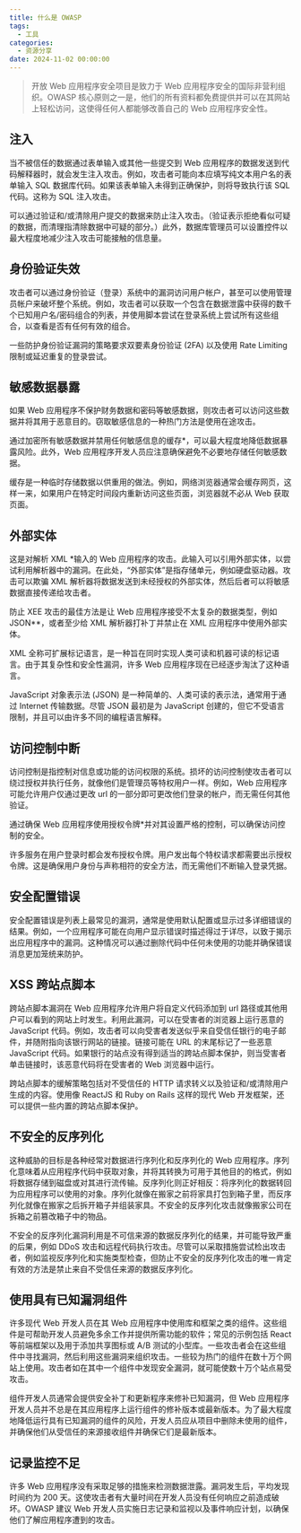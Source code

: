 ```yaml
---
title: 什么是 OWASP
tags:
  - 工具
categories:
  - 资源分享
date: 2024-11-02 00:00:00
---
```


> 开放 Web 应用程序安全项目是致力于 Web 应用程序安全的国际非营利组织。OWASP 核心原则之一是，他们的所有资料都免费提供并可以在其网站上轻松访问，这使得任何人都能够改善自己的 Web 应用程序安全性。

<!-- more -->

## 注入

当不被信任的数据通过表单输入或其他一些提交到 Web 应用程序的数据发送到代码解释器时，就会发生注入攻击。例如，攻击者可能向本应填写纯文本用户名的表单输入 SQL 数据库代码。如果该表单输入未得到正确保护，则将导致执行该 SQL 代码。这称为 SQL 注入攻击。

可以通过验证和/或清除用户提交的数据来防止注入攻击。（验证表示拒绝看似可疑的数据，而清理指清除数据中可疑的部分。）此外，数据库管理员可以设置控件以最大程度地减少注入攻击可能接触的信息量。

## 身份验证失效

攻击者可以通过身份验证（登录）系统中的漏洞访问用户帐户，甚至可以使用管理员帐户来破坏整个系统。例如，攻击者可以获取一个包含在数据泄露中获得的数千个已知用户名/密码组合的列表，并使用脚本尝试在登录系统上尝试所有这些组合，以查看是否有任何有效的组合。

一些防护身份验证漏洞的策略要求双要素身份验证 (2FA) 以及使用 Rate Limiting 限制或延迟重复的登录尝试。

## 敏感数据暴露

如果 Web 应用程序不保护财务数据和密码等敏感数据，则攻击者可以访问这些数据并将其用于恶意目的。窃取敏感信息的一种热门方法是使用在途攻击。

通过加密所有敏感数据并禁用任何敏感信息的缓存*，可以最大程度地降低数据暴露风险。此外，Web 应用程序开发人员应注意确保避免不必要地存储任何敏感数据。

缓存是一种临时存储数据以供重用的做法。例如，网络浏览器通常会缓存网页，这样一来，如果用户在特定时间段内重新访问这些页面，浏览器就不必从 Web 获取页面。

## 外部实体

这是对解析 XML *输入的 Web 应用程序的攻击。此输入可以引用外部实体，以尝试利用解析器中的漏洞。在此处，“外部实体”是指存储单元，例如硬盘驱动器。攻击可以欺骗 XML 解析器将数据发送到未经授权的外部实体，然后后者可以将敏感数据直接传递给攻击者。

防止 XEE 攻击的最佳方法是让 Web 应用程序接受不太复杂的数据类型，例如 JSON**，或者至少给 XML 解析器打补丁并禁止在 XML 应用程序中使用外部实体。

XML 全称可扩展标记语言，是一种旨在同时实现人类可读和机器可读的标记语言。由于其复杂性和安全性漏洞，许多 Web 应用程序现在已经逐步淘汰了这种语言。

JavaScript 对象表示法 (JSON) 是一种简单的、人类可读的表示法，通常用于通过 Internet 传输数据。尽管 JSON 最初是为 JavaScript 创建的，但它不受语言限制，并且可以由许多不同的编程语言解释。

## 访问控制中断

访问控制是指控制对信息或功能的访问权限的系统。损坏的访问控制使攻击者可以绕过授权并执行任务，就像他们是管理员等特权用户一样。例如，Web 应用程序可能允许用户仅通过更改 url 的一部分即可更改他们登录的帐户，而无需任何其他验证。

通过确保 Web 应用程序使用授权令牌*并对其设置严格的控制，可以确保访问控制的安全。

许多服务在用户登录时都会发布授权令牌。用户发出每个特权请求都需要出示授权令牌。这是确保用户身份与声称相符的安全方法，而无需他们不断输入登录凭据。

## 安全配置错误

安全配置错误是列表上最常见的漏洞，通常是使用默认配置或显示过多详细错误的结果。例如，一个应用程序可能在向用户显示错误时描述得过于详尽，以致于揭示出应用程序中的漏洞。这种情况可以通过删除代码中任何未使用的功能并确保错误消息更加笼统来防护。

## XSS 跨站点脚本

跨站点脚本漏洞在 Web 应用程序允许用户将自定义代码添加到 url 路径或其他用户可以看到的网站上时发生。利用此漏洞，可以在受害者的浏览器上运行恶意的 JavaScript 代码。例如，攻击者可以向受害者发送似乎来自受信任银行的电子邮件，并随附指向该银行网站的链接。链接可能在 URL 的末尾标记了一些恶意 JavaScript 代码。如果银行的站点没有得到适当的跨站点脚本保护，则当受害者单击链接时，该恶意代码将在受害者的 Web 浏览器中运行。

跨站点脚本的缓解策略包括对不受信任的 HTTP 请求转义以及验证和/或清除用户生成的内容。使用像 ReactJS 和 Ruby on Rails 这样的现代 Web 开发框架，还可以提供一些内置的跨站点脚本保护。

## 不安全的反序列化

这种威胁的目标是各种经常对数据进行序列化和反序列化的 Web 应用程序。序列化意味着从应用程序代码中获取对象，并将其转换为可用于其他目的的格式，例如将数据存储到磁盘或对其进行流传输。反序列化则正好相反：将序列化的数据转回为应用程序可以使用的对象。序列化就像在搬家之前将家具打包到箱子里，而反序列化就像在搬家之后拆开箱子并组装家具。不安全的反序列化攻击就像搬家公司在拆箱之前篡改箱子中的物品。

不安全的反序列化漏洞利用是不可信来源的数据反序列化的结果，并可能导致严重的后果，例如 DDoS 攻击和远程代码执行攻击。尽管可以采取措施尝试检出攻击者，例如监视反序列化和实施类型检查，但防止不安全的反序列化攻击的唯一肯定有效的方法是禁止来自不受信任来源的数据反序列化。

## 使用具有已知漏洞组件

许多现代 Web 开发人员在其 Web 应用程序中使用库和框架之类的组件。这些组件是可帮助开发人员避免多余工作并提供所需功能的软件；常见的示例包括 React 等前端框架以及用于添加共享图标或 A/B 测试的小型库。一些攻击者会在这些组件中寻找漏洞，然后利用这些漏洞来组织攻击。一些较为热门的组件在数十万个网站上使用。攻击者如在其中一个组件中发现安全漏洞，就可能使数十万个站点易受攻击。

组件开发人员通常会提供安全补丁和更新程序来修补已知漏洞，但 Web 应用程序开发人员并不总是在其应用程序上运行组件的修补版本或最新版本。为了最大程度地降低运行具有已知漏洞的组件的风险，开发人员应从项目中删除未使用的组件，并确保他们从受信任的来源接收组件并确保它们是最新版本。

## 记录监控不足

许多 Web 应用程序没有采取足够的措施来检测数据泄露。漏洞发生后，平均发现时间约为 200 天。这使攻击者有大量时间在开发人员没有任何响应之前造成破坏。OWASP 建议 Web 开发人员实施日志记录和监视以及事件响应计划，以确保他们了解应用程序遭到的攻击。
